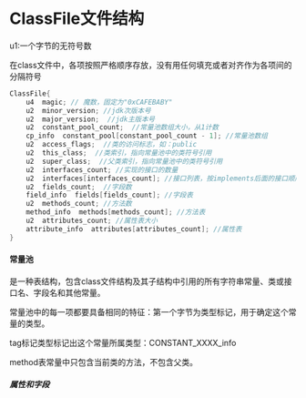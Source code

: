 # ClassFile文件结构

u1:一个字节的无符号数

在class文件中，各项按照严格顺序存放，没有用任何填充或者对齐作为各项间的分隔符号

```c
ClassFile{
	u4  magic; // 魔数，固定为"0xCAFEBABY"
    u2  minor_version; //jdk次版本号
    u2  major_version;  //jdk主版本号
    u2  constant_pool_count;  //常量池数组大小，从1计数
    cp_info  constant_pool[constant_pool_count - 1]; //常量池数组
    u2  access_flags;  //类的访问标志，如：public
    u2  this_class;  //类索引，指向常量池中的类符号引用
    u2  super_class;  //父类索引，指向常量池中的类符号引用
    u2  interfaces_count; //实现的接口的数量
    u2  interfaces[interfaces_count]; //接口列表，按implements后面的接口顺序
    u2  fields_count;  //字段数
    field_info  fields[fields_count]; //字段表
    u2  methods_count; //方法数
    method_info  methods[methods_count]; //方法表
    u2  attributes_count; //属性表大小
    attribute_info  attributes[attributes_count]; //属性表
}
```



#### 常量池

是一种表结构，包含class文件结构及其子结构中引用的所有字符串常量、类或接口名、字段名和其他常量。

常量池中的每一项都要具备相同的特征：第一个字节为类型标记，用于确定这个常量的类型。

tag标记类型标记出这个常量所属类型：CONSTANT_XXXX_info

method表常量中只包含当前类的方法，不包含父类。

##### 属性和字段

